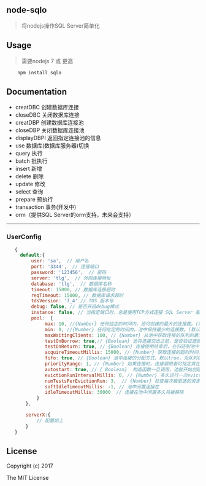## node-sqlo  
> 将nodejs操作SQL Server简单化

## Usage
> 需要nodejs 7 或 更高
``` javascript
    npm install sqlo 
```

## Documentation
 - creatDBC 创建数据库连接
 - closeDBC 关闭数据库连接
 - creatDBP 创建数据库连接池
 - closeDBP 关闭数据库连接池
 - displayDBPI 返回指定连接池的信息
 - use 数据库(数据库服务器)切换
 - query 执行
 - batch 批执行
 - insert 新增
 - delete 删除
 - update 修改
 - select 查询
 - prepare 预执行
 - transaction 事务(开发中)
 - orm（提供SQL Server的orm支持，未来会支持）
 
 ------
 
 ### UserConfig
 ``` javascript 
    {
      default:{
          user: 'sa',  // 用户名
          port: '3344',  // 连接端口
          password: '123456',  // 密码
          server: 'tlg',  // 外网连接地址
          database: 'tlg',  // 数据库名称
          timeout: 15000, // 数据库连接超时
          reqTimeout: 15000, // 数据库请求超时
          tdsVersion: '7_4' // TDS 版本号
          debug: false, // 是否开启debug模式
          instance: false, // 当指定端口时，总是使用TCP方式连接 SQL Server 服务器
          pool:  {
               max: 10, //{Number} 任何给定的时间内，池可创建的最大的连接数。(默认值 1)
               min: 0, //{Number} 任何给定的时间内，池中保持最少的连接数。(默认值 0) 若 min>=max 时，则 min=max。 
               maxWaitingClients: 100, // {Number} 从池中获取连接的队列的最大数，额外的获取连接的调用将在事件循环的未来循环中被回调。
               testOnBorrow: true,// {Boolean} 池将连接交出之前，是否验证连接可用，由factory.validate或factory.validateAsync指定验证函数  
               testOnReturn: true, // {Boolean} 连接使用结束后，在归还到池中时验证其可用
               acquireTimeoutMillis: 15000, // {Number} 获取连接的超时时间，默认没有限制
               fifo: true, // {Boolean} 池中连接的分配方式，默认true，为队列模式，false时为堆栈调用模式
               priorityRange: 1, // {Number} 如果连接时，连接调用者可指定其在调用队里里的相对优先级（插队）。
               autostart: true, // { Boolean}  构造函数一旦调用，池就开始创建连接，初始化evictor ,当为false时，则通过 pool.start 来启动池，负责在第一次获取连接时启动池
               evictionRunIntervalMillis: 0, // {Number} 多久进行一次eviction检查闲置，默认0（不运行）
               numTestsPerEvictionRun: 3,  // {Number} 检查每次被驱逐的资源的数量
               softIdleTimeoutMillis: -1, // 池中闲置连接在
               idleTimeoutMillis: 30000  // 连接在池中闲置多久将被移除
            }
        },

        serverX:{
            // 配置如上
        }
    } 
```

## License
Copyright (c) 2017   

The MIT License
